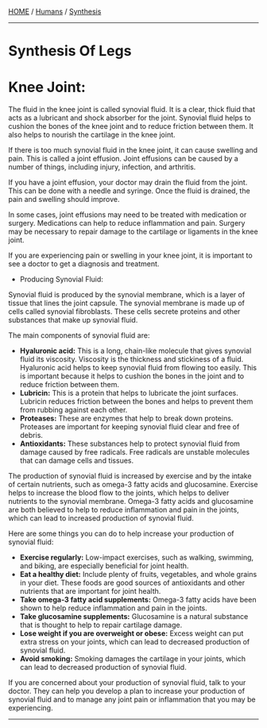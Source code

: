 [HOME](/README.md) / [Humans](/assets/docs/synthesis/humans/readme.md) / [Synthesis](/assets/docs/synthesis/readme.md)    

---------------------------    

# Synthesis Of Legs   

# Knee Joint:
    
The fluid in the knee joint is called synovial fluid. It is a clear, thick fluid that acts as a lubricant and shock absorber for the joint. Synovial fluid helps to cushion the bones of the knee joint and to reduce friction between them. It also helps to nourish the cartilage in the knee joint.

If there is too much synovial fluid in the knee joint, it can cause swelling and pain. This is called a joint effusion. Joint effusions can be caused by a number of things, including injury, infection, and arthritis.

If you have a joint effusion, your doctor may drain the fluid from the joint. This can be done with a needle and syringe. Once the fluid is drained, the pain and swelling should improve.

In some cases, joint effusions may need to be treated with medication or surgery. Medications can help to reduce inflammation and pain. Surgery may be necessary to repair damage to the cartilage or ligaments in the knee joint.

If you are experiencing pain or swelling in your knee joint, it is important to see a doctor to get a diagnosis and treatment.   

- Producing Synovial Fluid:

Synovial fluid is produced by the synovial membrane, which is a layer of tissue that lines the joint capsule. The synovial membrane is made up of cells called synovial fibroblasts. These cells secrete proteins and other substances that make up synovial fluid.

The main components of synovial fluid are:

* **Hyaluronic acid:** This is a long, chain-like molecule that gives synovial fluid its viscosity. Viscosity is the thickness and stickiness of a fluid. Hyaluronic acid helps to keep synovial fluid from flowing too easily. This is important because it helps to cushion the bones in the joint and to reduce friction between them.
* **Lubricin:** This is a protein that helps to lubricate the joint surfaces. Lubricin reduces friction between the bones and helps to prevent them from rubbing against each other.
* **Proteases:** These are enzymes that help to break down proteins. Proteases are important for keeping synovial fluid clear and free of debris.
* **Antioxidants:** These substances help to protect synovial fluid from damage caused by free radicals. Free radicals are unstable molecules that can damage cells and tissues.

The production of synovial fluid is increased by exercise and by the intake of certain nutrients, such as omega-3 fatty acids and glucosamine. Exercise helps to increase the blood flow to the joints, which helps to deliver nutrients to the synovial membrane. Omega-3 fatty acids and glucosamine are both believed to help to reduce inflammation and pain in the joints, which can lead to increased production of synovial fluid.

Here are some things you can do to help increase your production of synovial fluid:

* **Exercise regularly:** Low-impact exercises, such as walking, swimming, and biking, are especially beneficial for joint health.
* **Eat a healthy diet:** Include plenty of fruits, vegetables, and whole grains in your diet. These foods are good sources of antioxidants and other nutrients that are important for joint health.
* **Take omega-3 fatty acid supplements:** Omega-3 fatty acids have been shown to help reduce inflammation and pain in the joints.
* **Take glucosamine supplements:** Glucosamine is a natural substance that is thought to help to repair cartilage damage.
* **Lose weight if you are overweight or obese:** Excess weight can put extra stress on your joints, which can lead to decreased production of synovial fluid.
* **Avoid smoking:** Smoking damages the cartilage in your joints, which can lead to decreased production of synovial fluid.

If you are concerned about your production of synovial fluid, talk to your doctor. They can help you develop a plan to increase your production of synovial fluid and to manage any joint pain or inflammation that you may be experiencing.   

---------------------------     


